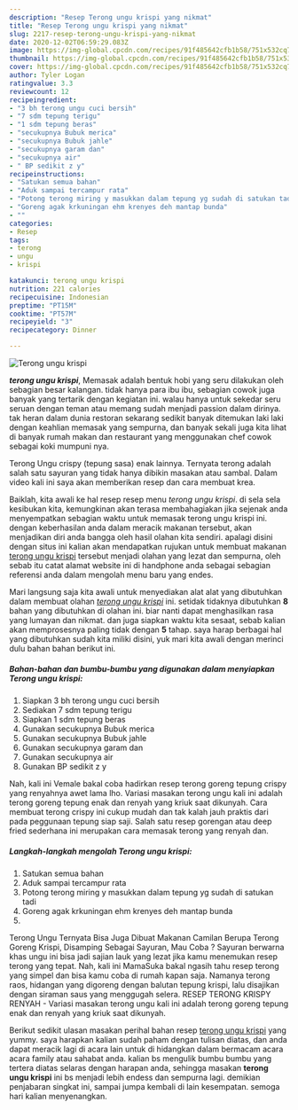 ```yaml
---
description: "Resep Terong ungu krispi yang nikmat"
title: "Resep Terong ungu krispi yang nikmat"
slug: 2217-resep-terong-ungu-krispi-yang-nikmat
date: 2020-12-02T06:59:29.083Z
image: https://img-global.cpcdn.com/recipes/91f485642cfb1b58/751x532cq70/terong-ungu-krispi-foto-resep-utama.jpg
thumbnail: https://img-global.cpcdn.com/recipes/91f485642cfb1b58/751x532cq70/terong-ungu-krispi-foto-resep-utama.jpg
cover: https://img-global.cpcdn.com/recipes/91f485642cfb1b58/751x532cq70/terong-ungu-krispi-foto-resep-utama.jpg
author: Tyler Logan
ratingvalue: 3.3
reviewcount: 12
recipeingredient:
- "3 bh terong ungu cuci bersih"
- "7 sdm tepung terigu"
- "1 sdm tepung beras"
- "secukupnya Bubuk merica"
- "secukupnya Bubuk jahle"
- "secukupnya garam dan"
- "secukupnya air"
- " BP sedikit z y"
recipeinstructions:
- "Satukan semua bahan"
- "Aduk sampai tercampur rata"
- "Potong terong miring y masukkan dalam tepung yg sudah di satukan tadi"
- "Goreng agak krkuningan ehm krenyes deh mantap bunda"
- ""
categories:
- Resep
tags:
- terong
- ungu
- krispi

katakunci: terong ungu krispi 
nutrition: 221 calories
recipecuisine: Indonesian
preptime: "PT15M"
cooktime: "PT57M"
recipeyield: "3"
recipecategory: Dinner

---
```



![Terong ungu krispi](https://img-global.cpcdn.com/recipes/91f485642cfb1b58/751x532cq70/terong-ungu-krispi-foto-resep-utama.jpg)

<b><i>terong ungu krispi</i></b>, Memasak adalah bentuk hobi yang seru dilakukan oleh sebagian besar kalangan. tidak hanya para ibu ibu, sebagian cowok juga banyak yang tertarik dengan kegiatan ini. walau hanya untuk sekedar seru seruan dengan teman atau memang sudah menjadi passion dalam dirinya. tak heran dalam dunia restoran sekarang sedikit banyak ditemukan laki laki dengan keahlian memasak yang sempurna, dan banyak sekali juga kita lihat di banyak rumah makan dan restaurant yang menggunakan chef cowok sebagai koki mumpuni nya.

Terong Ungu crispy (tepung sasa) enak lainnya. Ternyata terong adalah salah satu sayuran yang tidak hanya dibikin masakan atau sambal. Dalam video kali ini saya akan memberikan resep dan cara membuat krea.

Baiklah, kita awali ke hal resep resep menu <i>terong ungu krispi</i>. di sela sela kesibukan kita, kemungkinan akan terasa membahagiakan jika sejenak anda menyempatkan sebagian waktu untuk memasak terong ungu krispi ini. dengan keberhasilan anda dalam meracik makanan tersebut, akan menjadikan diri anda bangga oleh hasil olahan kita sendiri. apalagi disini dengan situs ini kalian akan mendapatkan rujukan untuk membuat makanan <u>terong ungu krispi</u> tersebut menjadi olahan yang lezat dan sempurna, oleh sebab itu catat alamat website ini di handphone anda sebagai sebagian referensi anda dalam mengolah menu baru yang endes.


Mari langsung saja kita awali untuk menyediakan alat alat yang dibutuhkan dalam membuat olahan <u><i>terong ungu krispi</i></u> ini. setidak tidaknya dibutuhkan <b>8</b> bahan yang dibutuhkan di olahan ini. biar nanti dapat menghasilkan rasa yang lumayan dan nikmat. dan juga siapkan waktu kita sesaat, sebab kalian akan memprosesnya paling tidak dengan <b>5</b> tahap. saya harap berbagai hal yang dibutuhkan sudah kita miliki disini, yuk mari kita awali dengan merinci dulu bahan bahan berikut ini.

<!--inarticleads1-->

##### Bahan-bahan dan bumbu-bumbu yang digunakan dalam menyiapkan Terong ungu krispi:

1. Siapkan 3 bh terong ungu cuci bersih
1. Sediakan 7 sdm tepung terigu
1. Siapkan 1 sdm tepung beras
1. Gunakan secukupnya Bubuk merica
1. Gunakan secukupnya Bubuk jahle
1. Gunakan secukupnya garam dan
1. Gunakan secukupnya air
1. Gunakan  BP sedikit z y


Nah, kali ini Vemale bakal coba hadirkan resep terong goreng tepung crispy yang renyahnya awet lama lho. Variasi masakan terong ungu kali ini adalah terong goreng tepung enak dan renyah yang kriuk saat dikunyah. Cara membuat terong crispy ini cukup mudah dan tak kalah jauh praktis dari pada peggunaan tepung siap saji. Salah satu resep gorengan atau deep fried sederhana ini merupakan cara memasak terong yang renyah dan. 

<!--inarticleads2-->

##### Langkah-langkah mengolah Terong ungu krispi:

1. Satukan semua bahan
1. Aduk sampai tercampur rata
1. Potong terong miring y masukkan dalam tepung yg sudah di satukan tadi
1. Goreng agak krkuningan ehm krenyes deh mantap bunda
1. 


Terong Ungu Ternyata Bisa Juga Dibuat Makanan Camilan Berupa Terong Goreng Krispi, Disamping Sebagai Sayuran, Mau Coba ? Sayuran berwarna khas ungu ini bisa jadi sajian lauk yang lezat jika kamu menemukan resep terong yang tepat. Nah, kali ini MamaSuka bakal ngasih tahu resep terong yang simpel dan bisa kamu coba di rumah kapan saja. Namanya terong raos, hidangan yang digoreng dengan balutan tepung krispi, lalu disajikan dengan siraman saus yang menggugah selera. RESEP TERONG KRISPY RENYAH - Variasi masakan terong ungu kali ini adalah terong goreng tepung enak dan renyah yang kriuk saat dikunyah. 

Berikut sedikit ulasan masakan perihal bahan resep <u>terong ungu krispi</u> yang yummy. saya harapkan kalian sudah paham dengan tulisan diatas, dan anda dapat meracik lagi di acara lain untuk di hidangkan dalam bermacam acara acara family atau sahabat anda. kalian bs mengulik bumbu bumbu yang tertera diatas selaras dengan harapan anda, sehingga masakan <b>terong ungu krispi</b> ini bs menjadi lebih endess dan sempurna lagi. demikian penjabaran singkat ini, sampai jumpa kembali di lain kesempatan. semoga hari kalian menyenangkan.
